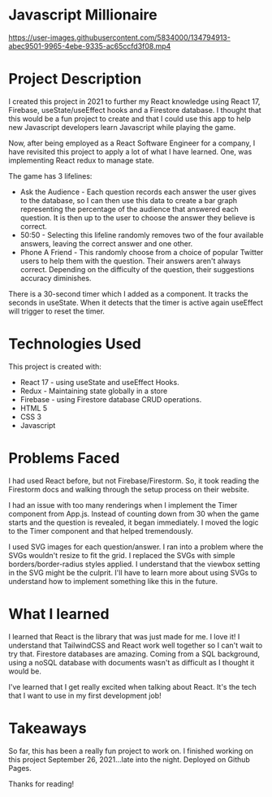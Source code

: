 # Javascript Millionaire

https://user-images.githubusercontent.com/5834000/134794913-abec9501-9965-4ebe-9335-ac65ccfd3f08.mp4

# Project Description

I created this project in 2021 to further my React knowledge using React 17, Firebase, useState/useEffect hooks and a Firestore database. I thought that this would be a fun project to create and that I could use this app to help new Javascript developers learn Javascript while playing the game.

Now, after being employed as a React Software Engineer for a company, I have revisited this project to apply a lot of what I have learned. One, was implementing React redux to manage state.

The game has 3 lifelines:
* Ask the Audience - Each question records each answer the user gives to the database, so I can then use this data to create a bar graph representing the percentage of the audience that answered each question. It is then up to the user to choose the answer they believe is correct.
* 50:50 - Selecting this lifeline randomly removes two of the four available answers, leaving the correct answer and one other.
* Phone A Friend - This randomly choose from a choice of popular Twitter users to help them with the question. Their answers aren't always correct. Depending on the difficulty of the question, their suggestions accuracy diminishes.

There is a 30-second timer which I added as a component. It tracks the seconds in useState. When it detects that the timer is active again useEffect will trigger to reset the timer.

# Technologies Used

This project is created with:

* React 17 - using useState and useEffect Hooks.
* Redux - Maintaining state globally in a store
* Firebase - using Firestore database CRUD operations.
* HTML 5
* CSS 3
* Javascript

# Problems Faced

I had used React before, but not Firebase/Firestorm. So, it took reading the Firestorm docs and walking through the setup process on their website.

I had an issue with too many renderings when I implement the Timer component from App.js. Instead of counting down from 30 when the game starts and the question is revealed, it began immediately. I moved the logic to the Timer component and that helped tremendously.

I used SVG images for each question/answer. I ran into a problem where the SVGs wouldn't resize to fit the grid. I replaced the SVGs with simple borders/border-radius styles applied. I understand that the viewbox setting in the SVG might be the culprit. I'll have to learn more about using SVGs to understand how to implement something like this in the future.

# What I learned

I learned that React is the library that was just made for me. I love it! I understand that TailwindCSS and React work well together so I can't wait to try that. Firestore databases are amazing. Coming from a SQL background, using a noSQL database with documents wasn't as difficult as I thought it would be.

I've learned that I get really excited when talking about React. It's the tech that I want to use in my first development job!

# Takeaways

So far, this has been a really fun project to work on. I finished working on this project September 26, 2021...late into the night. Deployed on Github Pages.

Thanks for reading!
